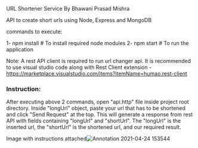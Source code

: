URL Shortener Service
By Bhawani Prasad Mishra

API to create short urls using Node, Express and MongoDB

commands to execute:

1- npm install    # To install required node modules
2- npm start      # To run the application

Note: A rest API client is required to run url changer api.
It is recommended to use visual studio code along with Rest Client extension - https://marketplace.visualstudio.com/items?itemName=humao.rest-client

### Instruction:
After executing above 2 commands, open "api.http" file inside project root directory.
Inside "longUrl" object, paste your url that has to be shortened and click "Send Request" at the top.
This will generate a response from rest API with fields containing "longUrl" and "shortUrl".
The "longUrl" is the inserted url, the "shortUrl" is the shortened url, and our required result.

Image with instructions attached![Annotation 2021-04-24 153544](https://user-images.githubusercontent.com/38910619/115955276-25ad2d00-a513-11eb-9bbe-e3dc232b7ec4.jpg)
